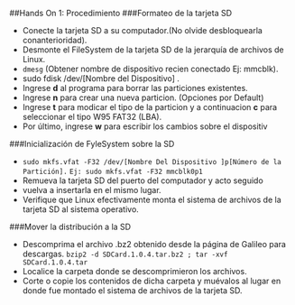 ##Hands On 1: Procedimiento
###Formateo de la tarjeta SD

+ Conecte la tarjeta SD a su computador.(No olvide desbloquearla conanterioridad).
+ Desmonte el FileSystem de la tarjeta SD de la jerarquía de archivos de Linux.
+ ```dmesg``` (Obtener nombre de dispositivo recien conectado Ej: mmcblk).
+ sudo fdisk /dev/[Nombre del Dispositivo] .
+ Ingrese **d** al programa para borrar las particiones existentes.
+ Ingrese **n** para crear una nueva particion. (Opciones por Default)
+ Ingrese **t** para modicar el tipo de la particion y a continuacion **c** para seleccionar el tipo W95 FAT32 (LBA).
+ Por último, ingrese **w** para escribir los cambios sobre el dispositiv

###Inicialización de FyleSystem sobre la SD

+ ```sudo mkfs.vfat -F32 /dev/[Nombre Del Dispositivo ]p[Número de la Partición].``` ```Ej: sudo mkfs.vfat -F32 mmcblk0p1```
+ Remueva la tarjeta SD del puerto del computador y acto seguido
+ vuelva a insertarla en el mismo lugar.
+ Verifique que Linux efectivamente monta el sistema de archivos de la tarjeta SD al sistema operativo.


###Mover la distribución a la SD

+ Descomprima el archivo .bz2 obtenido desde la página de Galileo para descargas.
```bzip2 -d SDCard.1.0.4.tar.bz2 ; tar -xvf SDCard.1.0.4.tar```
+ Localice la carpeta donde se descomprimieron los archivos.
+ Corte o copie los contenidos de dicha carpeta y muévalos al lugar en donde fue montado el sistema de archivos de la tarjeta SD.
